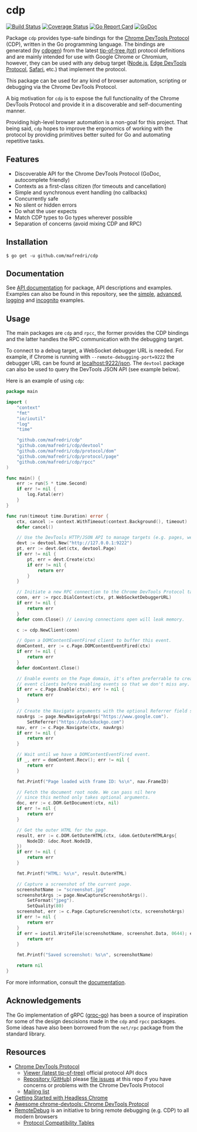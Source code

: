 # cdp

[![Build Status][travis-badge]][travis] [![Coverage Status][codecov-badge]][codecov] [![Go Report Card][goreportcard-badge]][goreportcard] [![GoDoc][godoc-badge]][godoc]

Package `cdp` provides type-safe bindings for the [Chrome DevTools Protocol][chrome-devtools-protocol] (CDP), written in the Go programming language. The bindings are generated (by [cdpgen][cdpgen]) from the latest [tip-of-tree (tot)][tip-of-tree] protocol definitions and are mainly intended for use with Google Chrome or Chromium, however, they can be used with any debug target ([Node.js][node-debugging], [Edge DevTools Protocol][edge-devtools-protocol], [Safari][ios-webkit-debug-proxy], etc.) that implement the protocol.

This package can be used for any kind of browser automation, scripting or debugging via the Chrome DevTools Protocol.

A big motivation for `cdp` is to expose the full functionality of the Chrome DevTools Protocol and provide it in a discoverable and self-documenting manner.

Providing high-level browser automation is a non-goal for this project. That being said, `cdp` hopes to improve the ergonomics of working with the protocol by providing primitives better suited for Go and automating repetitive tasks.

## Features

* Discoverable API for the Chrome DevTools Protocol (GoDoc, autocomplete friendly)
* Contexts as a first-class citizen (for timeouts and cancellation)
* Simple and synchronous event handling (no callbacks)
* Concurrently safe
* No silent or hidden errors
* Do what the user expects
* Match CDP types to Go types wherever possible
* Separation of concerns (avoid mixing CDP and RPC)

## Installation

```console
$ go get -u github.com/mafredri/cdp
```

## Documentation

See [API documentation][godoc] for package, API descriptions and examples. Examples can also be found in this repository, see the [simple][simple-example], [advanced][advanced-example], [logging][logging-example] and [incognito](incognito-example) examples.

## Usage

The main packages are `cdp` and `rpcc`, the former provides the CDP bindings and the latter handles the RPC communication with the debugging target.

To connect to a debug target, a WebSocket debugger URL is needed. For example, if Chrome is running with `--remote-debugging-port=9222` the debugger URL can be found at [localhost:9222/json](http://localhost:9222/json). The `devtool` package can also be used to query the DevTools JSON API (see example below).

Here is an example of using `cdp`:

[embedmd]:# (example_test.go)
```go
package main

import (
	"context"
	"fmt"
	"io/ioutil"
	"log"
	"time"

	"github.com/mafredri/cdp"
	"github.com/mafredri/cdp/devtool"
	"github.com/mafredri/cdp/protocol/dom"
	"github.com/mafredri/cdp/protocol/page"
	"github.com/mafredri/cdp/rpcc"
)

func main() {
	err := run(5 * time.Second)
	if err != nil {
		log.Fatal(err)
	}
}

func run(timeout time.Duration) error {
	ctx, cancel := context.WithTimeout(context.Background(), timeout)
	defer cancel()

	// Use the DevTools HTTP/JSON API to manage targets (e.g. pages, webworkers).
	devt := devtool.New("http://127.0.0.1:9222")
	pt, err := devt.Get(ctx, devtool.Page)
	if err != nil {
		pt, err = devt.Create(ctx)
		if err != nil {
			return err
		}
	}

	// Initiate a new RPC connection to the Chrome DevTools Protocol target.
	conn, err := rpcc.DialContext(ctx, pt.WebSocketDebuggerURL)
	if err != nil {
		return err
	}
	defer conn.Close() // Leaving connections open will leak memory.

	c := cdp.NewClient(conn)

	// Open a DOMContentEventFired client to buffer this event.
	domContent, err := c.Page.DOMContentEventFired(ctx)
	if err != nil {
		return err
	}
	defer domContent.Close()

	// Enable events on the Page domain, it's often preferrable to create
	// event clients before enabling events so that we don't miss any.
	if err = c.Page.Enable(ctx); err != nil {
		return err
	}

	// Create the Navigate arguments with the optional Referrer field set.
	navArgs := page.NewNavigateArgs("https://www.google.com").
		SetReferrer("https://duckduckgo.com")
	nav, err := c.Page.Navigate(ctx, navArgs)
	if err != nil {
		return err
	}

	// Wait until we have a DOMContentEventFired event.
	if _, err = domContent.Recv(); err != nil {
		return err
	}

	fmt.Printf("Page loaded with frame ID: %s\n", nav.FrameID)

	// Fetch the document root node. We can pass nil here
	// since this method only takes optional arguments.
	doc, err := c.DOM.GetDocument(ctx, nil)
	if err != nil {
		return err
	}

	// Get the outer HTML for the page.
	result, err := c.DOM.GetOuterHTML(ctx, &dom.GetOuterHTMLArgs{
		NodeID: &doc.Root.NodeID,
	})
	if err != nil {
		return err
	}

	fmt.Printf("HTML: %s\n", result.OuterHTML)

	// Capture a screenshot of the current page.
	screenshotName := "screenshot.jpg"
	screenshotArgs := page.NewCaptureScreenshotArgs().
		SetFormat("jpeg").
		SetQuality(80)
	screenshot, err := c.Page.CaptureScreenshot(ctx, screenshotArgs)
	if err != nil {
		return err
	}
	if err = ioutil.WriteFile(screenshotName, screenshot.Data, 0644); err != nil {
		return err
	}

	fmt.Printf("Saved screenshot: %s\n", screenshotName)

	return nil
}
```

For more information, consult the [documentation](#documentation).

## Acknowledgements

The Go implementation of gRPC ([grpc-go](https://github.com/grpc/grpc-go)) has been a source of inspiration for some of the design descisions made in the `cdp` and `rpcc` packages. Some ideas have also been borrowed from the `net/rpc` package from the standard library.

## Resources

* [Chrome DevTools Protocol][chrome-devtools-protocol]
    * [Viewer (latest tip-of-tree)][tip-of-tree] official protocol API docs
    * [Repository (GitHub)](https://github.com/chromedevtools/devtools-protocol) please [file issues](https://github.com/ChromeDevTools/devtools-protocol/issues) at this repo if you have concerns or problems with the Chrome DevTools Protocol
    * [Mailing list](https://groups.google.com/forum/#!forum/chrome-debugging-protocol)
* [Getting Started with Headless Chrome](https://developers.google.com/web/updates/2017/04/headless-chrome)
* [Awesome chrome-devtools: Chrome DevTools Protocol](https://github.com/ChromeDevTools/awesome-chrome-devtools#chrome-devtools-protocol)
* [RemoteDebug](http://remotedebug.org/) is an initiative to bring remote debugging (e.g. CDP) to all modern browsers
    * [Protocol Compatibility Tables](https://compatibility.remotedebug.org/)

[cdpgen]: https://github.com/mafredri/cdp/tree/master/cmd/cdpgen
[simple-example]: https://github.com/mafredri/cdp/blob/master/example_test.go
[advanced-example]: https://github.com/mafredri/cdp/blob/master/example_advanced_test.go
[logging-example]: https://github.com/mafredri/cdp/blob/master/example_logging_test.go
[incognito-example]: https://github.com/mafredri/cdp/blob/master/example_incognito_test.go

[chrome-devtools-protocol]: https://chromedevtools.github.io/devtools-protocol/
[tip-of-tree]: https://chromedevtools.github.io/devtools-protocol/tot/
[node-debugging]: https://nodejs.org/en/docs/guides/debugging-getting-started/
[edge-devtools-protocol]: https://docs.microsoft.com/en-us/microsoft-edge/devtools-protocol/
[ios-webkit-debug-proxy]: https://github.com/google/ios-webkit-debug-proxy

[travis]: https://travis-ci.org/mafredri/cdp
[travis-badge]: https://travis-ci.org/mafredri/cdp.svg
[codecov]: https://codecov.io/gh/mafredri/cdp
[codecov-badge]: https://codecov.io/gh/mafredri/cdp/branch/master/graph/badge.svg
[goreportcard]: https://goreportcard.com/report/github.com/mafredri/cdp
[goreportcard-badge]: https://goreportcard.com/badge/github.com/mafredri/cdp
[godoc]: https://godoc.org/github.com/mafredri/cdp
[godoc-badge]: https://godoc.org/mafredri/cdp?status.svg
